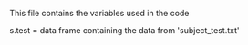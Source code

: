 This file contains the variables used in the code

s.test = data frame containing the data from 'subject_test.txt'
